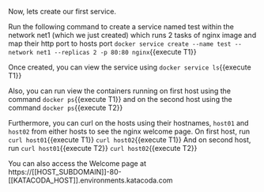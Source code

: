 Now, lets create our first service.

Run the following command to create a service named test within the network net1 (which we just created) which runs 2 tasks of nginx image and map their http port to hosts port
`docker service create --name test --network net1 --replicas 2 -p 80:80 nginx`{{execute T1}}

Once created, you can view the service using `docker service ls`{{execute T1}}

Also, you can run view the containers running on first host using the command `docker ps`{{execute T1}} and on the second host using the command `docker ps`{{execute T2}}

Furthermore, you can curl on the hosts using their hostnames, `host01` and `host02` from either hosts to see the nginx welcome page.
On first host, run 
`curl host01`{{execute T1}}
`curl host02`{{execute T1}}
And on second host, run
`curl host01`{{execute T2}}
`curl host02`{{execute T2}}

You can also access the Welcome page at https://[[HOST_SUBDOMAIN]]-80-[[KATACODA_HOST]].environments.katacoda.com
